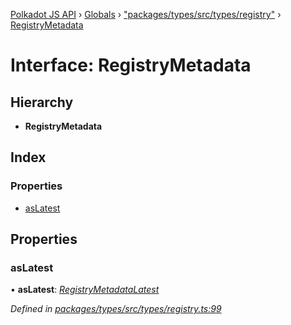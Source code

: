 [Polkadot JS API](../README.md) › [Globals](../globals.md) › ["packages/types/src/types/registry"](../modules/_packages_types_src_types_registry_.md) › [RegistryMetadata](_packages_types_src_types_registry_.registrymetadata.md)

# Interface: RegistryMetadata

## Hierarchy

* **RegistryMetadata**

## Index

### Properties

* [asLatest](_packages_types_src_types_registry_.registrymetadata.md#aslatest)

## Properties

###  asLatest

• **asLatest**: *[RegistryMetadataLatest](_packages_types_src_types_registry_.registrymetadatalatest.md)*

*Defined in [packages/types/src/types/registry.ts:99](https://github.com/polkadot-js/api/blob/e6806ed7f/packages/types/src/types/registry.ts#L99)*
